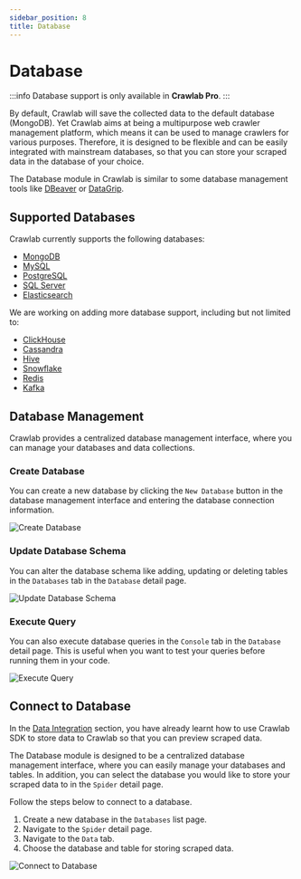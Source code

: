 ```yaml
---
sidebar_position: 8
title: Database
---
```


# Database

:::info
Database support is only available in **Crawlab Pro**.
:::

By default, Crawlab will save the collected data to the default database (MongoDB). Yet Crawlab aims at being a
multipurpose web crawler management platform, which means it can be used to manage crawlers for various purposes.
Therefore, it is designed to be flexible and can be easily integrated with mainstream databases, so that you can store
your scraped data in the database of your choice.

The Database module in Crawlab is similar to some database management tools like
[DBeaver](https://github.com/dbeaver/dbeaver) or [DataGrip](https://www.jetbrains.com/datagrip/).

## Supported Databases

Crawlab currently supports the following databases:

- [MongoDB](https://www.mongodb.com/)
- [MySQL](https://www.mysql.com/)
- [PostgreSQL](https://www.postgresql.org/)
- [SQL Server](https://www.microsoft.com/en-us/sql-server)
- [Elasticsearch](https://www.elastic.co/elasticsearch/)

We are working on adding more database support, including but not limited to:

- [ClickHouse](https://clickhouse.com/)
- [Cassandra](https://cassandra.apache.org/)
- [Hive](https://hive.apache.org/)
- [Snowflake](https://www.snowflake.com/)
- [Redis](https://redis.io/)
- [Kafka](https://kafka.apache.org/)

## Database Management

Crawlab provides a centralized database management interface, where you can manage your databases and data collections.

### Create Database

You can create a new database by clicking the `New Database` button in the database management interface and entering
the database connection information.

![Create Database](/img/guides/database/create-database.png)

### Update Database Schema

You can alter the database schema like adding, updating or deleting tables in the `Databases` tab in the `Database`
detail page.

![Update Database Schema](/img/guides/database/update-database-schema.png)

### Execute Query

You can also execute database queries in the `Console` tab in the `Database` detail page. This is useful when you want
to test your queries before running them in your code.

![Execute Query](/img/guides/database/execute-query.png)

## Connect to Database

In the [Data Integration](../data-integration/index.mdx) section, you have already learnt how to use Crawlab SDK to
store data to Crawlab so that you can preview scraped data.

The Database module is designed to be a centralized database management interface, where you can easily manage your
databases
and tables. In addition, you can select the database you would like to store your scraped data to in the `Spider` detail
page.

Follow the steps below to connect to a database.

1. Create a new database in the `Databases` list page.
2. Navigate to the `Spider` detail page.
3. Navigate to the `Data` tab.
4. Choose the database and table for storing scraped data.

![Connect to Database](/img/guides/database/connect-to-database.png)
